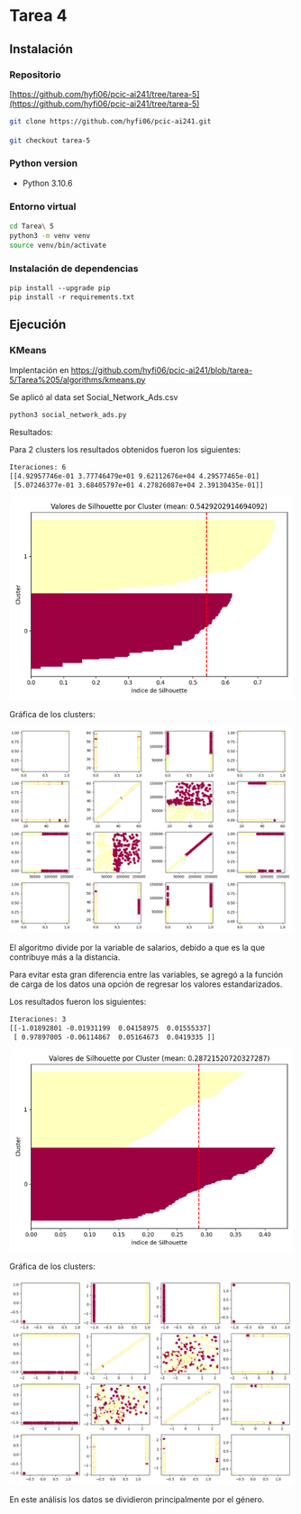 # Tarea 4

## Instalación

### Repositorio

[https://github.com/hyfi06/pcic-ai241/tree/tarea-5](https://github.com/hyfi06/pcic-ai241/tree/tarea-5)

```bash
git clone https://github.com/hyfi06/pcic-ai241.git

git checkout tarea-5
```

### Python version

- Python 3.10.6

### Entorno virtual

```bash
cd Tarea\ 5
python3 -m venv venv
source venv/bin/activate
```

### Instalación de dependencias

```
pip install --upgrade pip
pip install -r requirements.txt
```

## Ejecución

### KMeans

Implentación en https://github.com/hyfi06/pcic-ai241/blob/tarea-5/Tarea%205/algorithms/kmeans.py

Se aplicó al data set Social_Network_Ads.csv

```bash
python3 social_network_ads.py
```

Resultados:

Para 2 clusters los resultados obtenidos fueron los siguientes:

```
Iteraciones: 6
[[4.92957746e-01 3.77746479e+01 9.62112676e+04 4.29577465e-01]
 [5.07246377e-01 3.68405797e+01 4.27826087e+04 2.39130435e-01]]
```

![Gráfica del índice de Silhouette](./Silhouette.png)

Gráfica de los clusters:

![Gráfica de los Clusters](./clusters.png)

El algoritmo divide por la variable de salarios, debido a que es la que contribuye más a la distancia.

Para evitar esta gran diferencia entre las variables, se agregó a la función de carga de los datos una opción de regresar los valores estandarizados.

Los resultados fueron los siguientes:

```
Iteraciones: 3
[[-1.01892801 -0.01931199  0.04158975  0.01555337]
 [ 0.97897005 -0.06114867  0.05164673  0.0419335 ]]

```

![Gráfica del índice de Silhouette](./Silhouette_std.png)

Gráfica de los clusters:

![Gráfica de los Clusters](./clusters_std.png)

En este análisis los datos se dividieron principalmente por el género.
